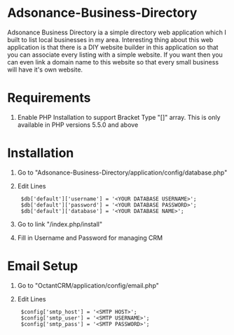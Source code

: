 Adsonance-Business-Directory
============================
Adsonance Business Directory ia a simple directory web application which I built to list local businesses in my area. Interesting thing about this web application is that there is a DIY website builder in this application so that you can associate every listing with a simple website. If you want then you can even link a domain name to this website so that every small business will have it's own website.

Requirements
============

1. Enable PHP Installation to support Bracket Type "[]" array. This is only available in PHP versions 5.5.0 and above


Installation
============

1. Go to "Adsonance-Business-Directory/application/config/database.php"
2. Edit Lines

        $db['default']['username'] = '<YOUR DATABASE USERNAME>';
        $db['default']['password'] = '<YOUR DATABASE PASSWORD>';
        $db['default']['database'] = '<YOUR DATABASE NAME>';				


3. Go to link  "<installation folder>/index.php/install"
4. Fill in Username and Password for managing CRM



Email Setup
============

1. Go to "OctantCRM/application/config/email.php"
2. Edit Lines

		$config['smtp_host'] = '<SMTP HOST>';
		$config['smtp_user'] = '<SMTP USERNAME>';
		$config['smtp_pass'] = '<SMTP PASSWORD>';
